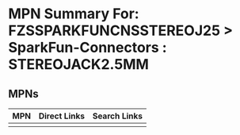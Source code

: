 



# MPN Summary For: FZSSPARKFUNCNSSTEREOJ25 > SparkFun-Connectors : STEREOJACK2.5MM

## MPNs
  

|MPN|Direct Links|Search Links|
| :--- | :--- | :--- |
||||
